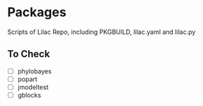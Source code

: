 # Packages
Scripts of Lilac Repo, including PKGBUILD, lilac.yaml and lilac.py

## To Check

- [ ] phylobayes
- [ ] popart
- [ ] jmodeltest
- [ ] gblocks
